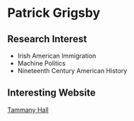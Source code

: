 # Patrick Grigsby

## Research Interest
* Irish American Immigration
* Machine Politics
* Nineteenth Century American History

## Interesting Website
[Tammany Hall](www.google.com)
